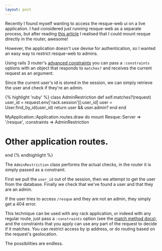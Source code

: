 ```yaml
---
layout: post
---
```


Recently I found myself wanting to access the resque-web ui on a live
application. I had considered just running resque-web as a separate process,
but after reading [this article](http://blog.kiskolabs.com/post/776939029/rails3-resque-devise)
I realised that I could mount resque directly in the router, awesome!

However, the application doesn't use devise for authentication, so I wanted an
easy way to restrict resque-web to admins.

Using rails 3 router's [advanced constraints](http://guides.rubyonrails.org/routing.html#advanced-constraints)
you can pass a `:constraints` options with an object that responds to
`matches?` and receives the current request as an argument.

Since the current user's id is stored in the session, we can simply
retrieve the user and check if they're an admin.

{% highlight 'ruby' %}
class AdminRestriction
  def self.matches?(request)
    user_id = request.env['rack.session'][:user_id]
    user = User.find_by_id(user_id)
    return user && user.admin?
  end
end

MyApplication::Application.routes.draw do
  mount Resque::Server => '/resque', :constraints => AdminRestriction
  # Other application routes.
end
{% endhighlight %}

The `AdminRestriction` class performs the actual checks, in the router
it is simply passed as a constraint.

First we pull the `user_id` out of the session, then we attempt to get
the user from the database. Finally we check that we've found a user and
that they are an admin.

If the user tries to access `/resque` and they are not an admin, they
simply get a 404 error.

This technique can be used with any rack application, or indeed with any
regular route, just pass a `:constraints` option (see the
[match method docs](http://api.rubyonrails.org/classes/ActionDispatch/Routing/Mapper/Base.html#method-i-match)),
and the constraints that you apply can use any part of the request to decide if
it matches. You can restrict access by ip address, or do routing based
on the request's geolocation.

The possibilities are endless.
